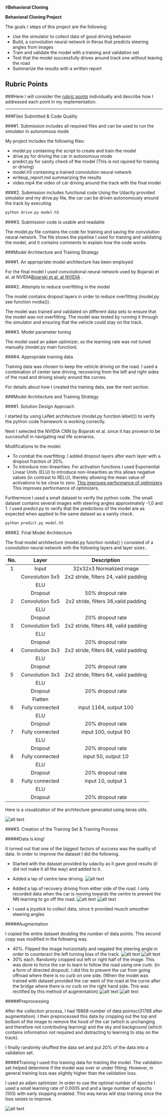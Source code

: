#**Behavioral Cloning** 



**Behavioral Cloning Project**

The goals / steps of this project are the following:
* Use the simulator to collect data of good driving behavior
* Build, a convolution neural network in Keras that predicts steering angles from images
* Train and validate the model with a training and validation set
* Test that the model successfully drives around track one without leaving the road
* Summarize the results with a written report


[//]: # (Image References)

[image1]: ./images/model.png "Model Visualization"
[image2]: ./images/centre.png "Centre Lane Driving"
[image3]: ./images/recovery1.png "Recovery Image"
[image4]: ./images/recovery2.png "Recovery Image"
[image5]: ./images/center_2017_05_02_19_44_01_107.png "Normal Image"
[image6]: ./images/center_2017_05_02_19_44_01_107_flipped.png "FLipped Image"
[image7]: ./images/center_2017_05_02_18_33_51_889.png "Normal Image"
[image8]: ./images/center_2017_05_02_18_33_51_889_cropped.png "Cropped Image"
[image9]: ./images/history.png "Training History"

## Rubric Points
###Here I will consider the [rubric points](https://review.udacity.com/#!/rubrics/432/view) individually and describe how I addressed each point in my implementation.  

---
###Files Submitted & Code Quality

####1. Submission includes all required files and can be used to run the simulator in autonomous mode

My project includes the following files:
* model.py containing the script to create and train the model
* drive.py for driving the car in autonomous mode
* predict.py for sanity check of the model (This is not rquired for training or driving)
* model.h5 containing a trained convolution neural network 
* writeup_report.md summarizing the results
* video.mp4 the video of car driving around the track with the final model

####2. Submission includes functional code
Using the Udacity provided simulator and my drive.py file, the car can be driven autonomously around the track by executing 
```sh
python drive.py model.h5
```

####3. Submission code is usable and readable

The model.py file contains the code for training and saving the convolution neural network. The file shows the pipeline I used for training and validating the model, and it contains comments to explain how the code works.

###Model Architecture and Training Strategy

####1. An appropriate model architecture has been employed

For the final model I used convolutional neural network used by Bojarski et al. at NVIDIA[Bojarski et al. at NVIDIA](https://arxiv.org/pdf/1604.07316.pdf) .



####2. Attempts to reduce overfitting in the model

The model contains dropout layers in order to reduce overfitting (model.py see function nvidia()). 

The model was trained and validated on different data sets to ensure that the model was not overfitting. The model was tested by running it through the simulator and ensuring that the vehicle could stay on the track.

####3. Model parameter tuning

The model used an adam optimizer, so the learning rate was not tuned manually (model.py main function).

####4. Appropriate training data

Training data was chosen to keep the vehicle driving on the road. I used a combination of center lane driving, recovering from the left and right sides of the road and driving slowly around the curves.

For details about how I created the training data, see the next section. 

###Model Architecture and Training Strategy

####1. Solution Design Approach

I started by using LeNet architecture (model.py function lebet()) to verify the python code framework is working correctly.

Next I selected the NVIDIA CNN by Bojarski et al. since it has provesn to be successfull in navigating real life scenarios.

Modifications to the model.
- To combat the overfitting: I added dropout layers after each layer with a dropout fraction of 20%.
- To introduce non-linearities: For activation functions I used Exponential Linear Units (ELU) to introduce non-linearities as this allows negative values (in contrast to RELU), thereby allowing the mean value of activations to be close to zero. [This improves performance of optimizers](https://arxiv.org/abs/1511.07289v1) This improves performance of optimizers.

Furthermore I used a small dataset to verify the python code. The small dataset contains several images with steering angles approximately -1,0 and 1. I used predict.py to verify that the predictions of the model are as expected when applied to the same dataset as a sanity check.

```sh
python predict.py model.h5
```

####2. Final Model Architecture

The final model architecture (model.py function nvidia() ) consisted of a convolution neural network with the following layers and layer sizes .

| No.|Layer         		|     Description	        					| 
|:--:|:---------------------:|:---------------------------------------------:| 
|1| Input         		| 32x32x3 Normalized image   							| 
|| Convolution 5x5     	| 2x2 stride, filters 24, valid padding 	|
|| ELU					|												|
|| Dropout	      	| 50% dropout rate 				|
|2| Convolution 5x5     	| 2x2 stride, filters 36,valid padding 	|
|| ELU					|												|
|| Dropout	      	| 20% dropout rate 				|
|3| Convolution 5x5     	| 2x2 stride, filters 48, valid padding 	|
|| ELU					|												|
|| Dropout	      	| 20% dropout rate 				|
|4| Convolution 3x3     	| 2x2 stride, filters 64, valid padding 	|
|| ELU					|												|
|| Dropout	      	| 20% dropout rate 				|
|5| Convolution 3x3     	| 2x2 stride, filters 64, valid padding 	|
|| ELU					|												|
|| Dropout	      	| 20% dropout rate 				|
|| Flatten	      	| 			|
|6| Fully connected		| input 1164, output 100									|
|| ELU					|												|
|| Dropout	      	| 20% dropout rate 				|
|7| Fully connected		| input 100, output 50									|
|| ELU					|												|
|| Dropout	      	| 20% dropout rate 				|
|8| Fully connected		| input 50, output 10									|
|| ELU					|												|
|| Dropout	      	| 20% dropout rate 				|
|9| Fully connected		| input 10, output 1									|
|| ELU					|												|
|| Dropout	      	| 20% dropout rate 				|

Here is a visualization of the architecture generated using keras utils.

![alt text][image1]

####3. Creation of the Training Set & Training Process

#####Data is king!

It turned out that one of the biggest factors of success was the quality of data. In order to improve the dataset I did the following.

- Started with the dataset provided by udacity as it gave good results (it did not make it all the way) and added to it.
- Added a lap of centre lane driving.
![alt text][image2]

- Added a lap of recovery driving from either side of the road. I only recorded data when the car is moving towards the centre to prevent the NN learning to go off the road.
![alt text][image3]
![alt text][image4]

- I used a joystick to collect data, since it provided musch smoother steering angles

#####Augmentation

I copied the entire dataset doubling the number of data points. This second copy was modified in the following way.

- 40%. Flipped the image horizontally and negated the steering angle in order to counteract the left turning bias of the track.
![alt text][image5]      ![alt text][image6]
- 30% each. Randomly cropped out left or right half of the image. This was done to force the car to learn to follow the road using one curb. (in a form of directed dropout). I did this to prevent the car from going offroad where there is no curb on one side. (When the model was trained with dataset provided the car went of the road at the curve after the bridge where there is no curb on the right hand side. This was rectified by this method of augmentation)
![alt text][image7]  ![alt text][image8]


#####Preprocessing

After the collection process, I had 19868 number of data pointsc(31788 after augmentation). I then preprocessed this data by cropping out the top and bottom of the image to remove the hood of the car (which is unchanging and therefore not contributing learning) and the sky and background (which contains information not required and distracting to learning to stay on the track). 

I finally randomly shuffled the data set and put 20% of the data into a validation set. 

#####Training
I used this training data for training the model. The validation set helped determine if the model was over or under fitting. However, in general training loss was slightly higher than the validation loss. 

I used an adam optimizer. In order to use the optimal number of epochs I used a small learning rate of 0.0005 and and a large number of epochs (100) with early stopping enabled. This way keras will stop training once the loss seizes to improve.

![alt text][image9]
